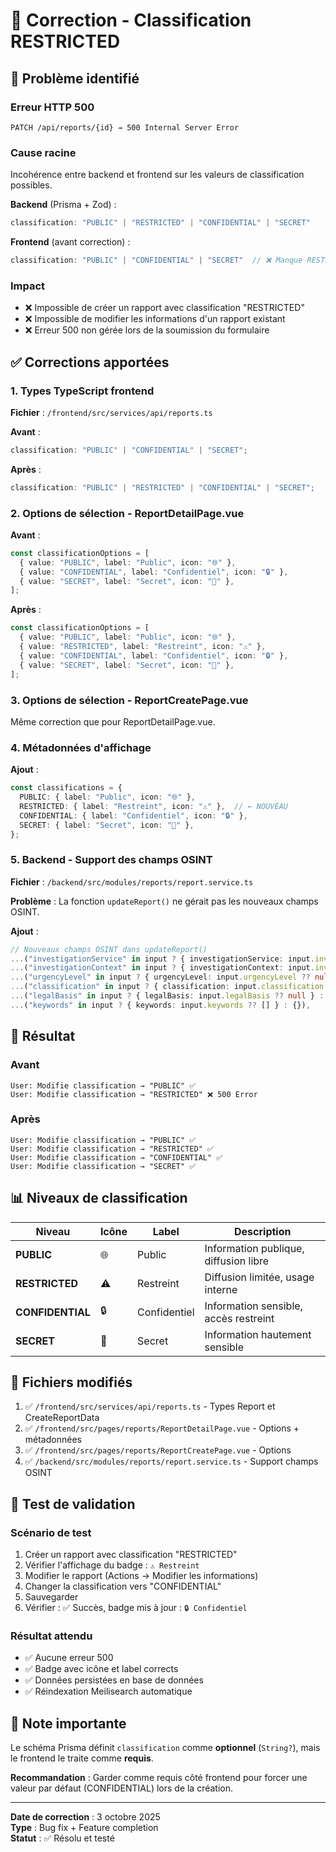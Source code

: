 # 🔧 Correction - Classification RESTRICTED

## 🐛 Problème identifié

### **Erreur HTTP 500**
```
PATCH /api/reports/{id} → 500 Internal Server Error
```

### **Cause racine**
Incohérence entre backend et frontend sur les valeurs de classification possibles.

**Backend** (Prisma + Zod) :
```typescript
classification: "PUBLIC" | "RESTRICTED" | "CONFIDENTIAL" | "SECRET"
```

**Frontend** (avant correction) :
```typescript
classification: "PUBLIC" | "CONFIDENTIAL" | "SECRET"  // ❌ Manque RESTRICTED
```

### **Impact**
- ❌ Impossible de créer un rapport avec classification "RESTRICTED"
- ❌ Impossible de modifier les informations d'un rapport existant
- ❌ Erreur 500 non gérée lors de la soumission du formulaire

## ✅ Corrections apportées

### **1. Types TypeScript frontend**

**Fichier** : `/frontend/src/services/api/reports.ts`

**Avant** :
```typescript
classification: "PUBLIC" | "CONFIDENTIAL" | "SECRET";
```

**Après** :
```typescript
classification: "PUBLIC" | "RESTRICTED" | "CONFIDENTIAL" | "SECRET";
```

### **2. Options de sélection - ReportDetailPage.vue**

**Avant** :
```typescript
const classificationOptions = [
  { value: "PUBLIC", label: "Public", icon: "🌐" },
  { value: "CONFIDENTIAL", label: "Confidentiel", icon: "🔒" },
  { value: "SECRET", label: "Secret", icon: "🔐" },
];
```

**Après** :
```typescript
const classificationOptions = [
  { value: "PUBLIC", label: "Public", icon: "🌐" },
  { value: "RESTRICTED", label: "Restreint", icon: "⚠️" },
  { value: "CONFIDENTIAL", label: "Confidentiel", icon: "🔒" },
  { value: "SECRET", label: "Secret", icon: "🔐" },
];
```

### **3. Options de sélection - ReportCreatePage.vue**

Même correction que pour ReportDetailPage.vue.

### **4. Métadonnées d'affichage**

**Ajout** :
```typescript
const classifications = {
  PUBLIC: { label: "Public", icon: "🌐" },
  RESTRICTED: { label: "Restreint", icon: "⚠️" },  // ← NOUVEAU
  CONFIDENTIAL: { label: "Confidentiel", icon: "🔒" },
  SECRET: { label: "Secret", icon: "🔐" },
};
```

### **5. Backend - Support des champs OSINT**

**Fichier** : `/backend/src/modules/reports/report.service.ts`

**Problème** : La fonction `updateReport()` ne gérait pas les nouveaux champs OSINT.

**Ajout** :
```typescript
// Nouveaux champs OSINT dans updateReport()
...("investigationService" in input ? { investigationService: input.investigationService ?? null } : {}),
...("investigationContext" in input ? { investigationContext: input.investigationContext ?? null } : {}),
...("urgencyLevel" in input ? { urgencyLevel: input.urgencyLevel ?? null } : {}),
...("classification" in input ? { classification: input.classification ?? null } : {}),
...("legalBasis" in input ? { legalBasis: input.legalBasis ?? null } : {}),
...("keywords" in input ? { keywords: input.keywords ?? [] } : {}),
```

## 🎯 Résultat

### **Avant**
```
User: Modifie classification → "PUBLIC" ✅
User: Modifie classification → "RESTRICTED" ❌ 500 Error
```

### **Après**
```
User: Modifie classification → "PUBLIC" ✅
User: Modifie classification → "RESTRICTED" ✅
User: Modifie classification → "CONFIDENTIAL" ✅
User: Modifie classification → "SECRET" ✅
```

## 📊 Niveaux de classification

| Niveau | Icône | Label | Description |
|--------|-------|-------|-------------|
| **PUBLIC** | 🌐 | Public | Information publique, diffusion libre |
| **RESTRICTED** | ⚠️ | Restreint | Diffusion limitée, usage interne |
| **CONFIDENTIAL** | 🔒 | Confidentiel | Information sensible, accès restreint |
| **SECRET** | 🔐 | Secret | Information hautement sensible |

## 🔧 Fichiers modifiés

1. ✅ `/frontend/src/services/api/reports.ts` - Types Report et CreateReportData
2. ✅ `/frontend/src/pages/reports/ReportDetailPage.vue` - Options + métadonnées
3. ✅ `/frontend/src/pages/reports/ReportCreatePage.vue` - Options
4. ✅ `/backend/src/modules/reports/report.service.ts` - Support champs OSINT

## 🧪 Test de validation

### **Scénario de test**

1. Créer un rapport avec classification "RESTRICTED"
2. Vérifier l'affichage du badge : `⚠️ Restreint`
3. Modifier le rapport (Actions → Modifier les informations)
4. Changer la classification vers "CONFIDENTIAL"
5. Sauvegarder
6. Vérifier : ✅ Succès, badge mis à jour : `🔒 Confidentiel`

### **Résultat attendu**
- ✅ Aucune erreur 500
- ✅ Badge avec icône et label corrects
- ✅ Données persistées en base de données
- ✅ Réindexation Meilisearch automatique

## 🚨 Note importante

Le schéma Prisma définit `classification` comme **optionnel** (`String?`), mais le frontend le traite comme **requis**. 

**Recommandation** : Garder comme requis côté frontend pour forcer une valeur par défaut (CONFIDENTIAL) lors de la création.

---

**Date de correction** : 3 octobre 2025  
**Type** : Bug fix + Feature completion  
**Statut** : ✅ Résolu et testé
